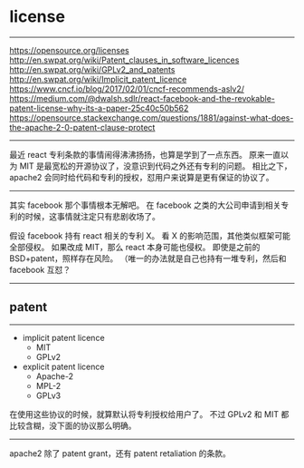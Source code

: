 # license

---

https://opensource.org/licenses
http://en.swpat.org/wiki/Patent_clauses_in_software_licences
http://en.swpat.org/wiki/GPLv2_and_patents
http://en.swpat.org/wiki/Implicit_patent_licence
https://www.cncf.io/blog/2017/02/01/cncf-recommends-aslv2/
https://medium.com/@dwalsh.sdlr/react-facebook-and-the-revokable-patent-license-why-its-a-paper-25c40c50b562
https://opensource.stackexchange.com/questions/1881/against-what-does-the-apache-2-0-patent-clause-protect

---

最近 react 专利条款的事情闹得沸沸扬扬，也算是学到了一点东西。
原来一直以为 MIT 是最宽松的开源协议了，没意识到代码之外还有专利的问题。
相比之下，apache2 会同时给代码和专利的授权，怼用户来说算是更有保证的协议了。

---

其实 facebook 那个事情根本无解吧。
在 facebook 之类的大公司申请到相关专利的时候，这事情就注定只有悲剧收场了。

假设 facebook 持有 react 相关的专利 X。
看 X 的影响范围，其他类似框架可能全部侵权。
如果改成 MIT，那么 react 本身可能也侵权。
即使是之前的 BSD+patent，照样存在风险。
（唯一的办法就是自己也持有一堆专利，然后和 facebook 互怼？

---

## patent

---

- implicit patent licence
    - MIT
    - GPLv2
- explicit patent licence
    - Apache-2
    - MPL-2
    - GPLv3

在使用这些协议的时候，就算默认将专利授权给用户了。
不过 GPLv2 和 MIT 都比较含糊，没下面的协议那么明确。

---

apache2 除了 patent grant，还有 patent retaliation 的条款。
